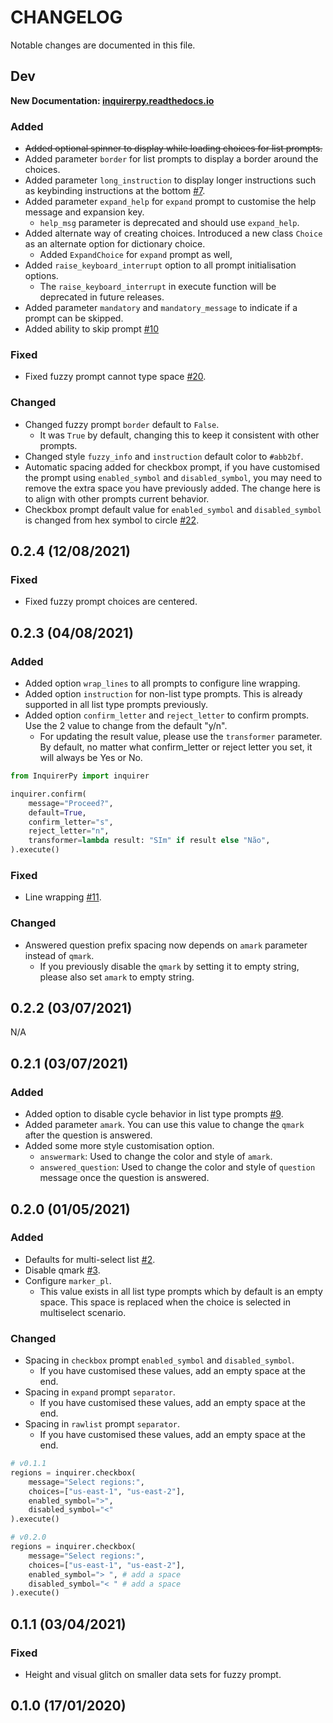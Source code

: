 # CHANGELOG

Notable changes are documented in this file.

## Dev

**New Documentation: [inquirerpy.readthedocs.io](https://inquirerpy.readthedocs.io/en/latest/)**

### Added

- ~~Added optional spinner to display while loading choices for list prompts.~~
- Added parameter `border` for list prompts to display a border around the choices.
- Added parameter `long_instruction` to display longer instructions such as keybinding instructions at the bottom [#7](https://github.com/kazhala/InquirerPy/issues/7).
- Added parameter `expand_help` for `expand` prompt to customise the help message and expansion key.
  - `help_msg` parameter is deprecated and should use `expand_help`.
- Added alternate way of creating choices. Introduced a new class `Choice` as an alternate option for dictionary choice.
  - Added `ExpandChoice` for `expand` prompt as well,
- Added `raise_keyboard_interrupt` option to all prompt initialisation options.
  - The `raise_keyboard_interrupt` in execute function will be deprecated in future releases.
- Added parameter `mandatory` and `mandatory_message` to indicate if a prompt can be skipped.
- Added ability to skip prompt [#10](https://github.com/kazhala/InquirerPy/issues/10)

### Fixed

- Fixed fuzzy prompt cannot type space [#20](https://github.com/kazhala/InquirerPy/issues/20).

### Changed

- Changed fuzzy prompt `border` default to `False`.
  - It was `True` by default, changing this to keep it consistent with other prompts.
- Changed style `fuzzy_info` and `instruction` default color to `#abb2bf`.
- Automatic spacing added for checkbox prompt, if you have customised the prompt using `enabled_symbol` and `disabled_symbol`,
  you may need to remove the extra space you have previously added. The change here is to align with other prompts current behavior.
- Checkbox prompt default value for `enabled_symbol` and `disabled_symbol` is changed from hex symbol to circle [#22](https://github.com/kazhala/InquirerPy/issues/22).

## 0.2.4 (12/08/2021)

### Fixed

- Fixed fuzzy prompt choices are centered.

## 0.2.3 (04/08/2021)

### Added

- Added option `wrap_lines` to all prompts to configure line wrapping.
- Added option `instruction` for non-list type prompts. This is already supported in all list type prompts previously.
- Added option `confirm_letter` and `reject_letter` to confirm prompts. Use the 2 value to change from the default "y/n".
  - For updating the result value, please use the `transformer` parameter. By default, no matter what confirm_letter or
    reject letter you set, it will always be Yes or No.

```python
from InquirerPy import inquirer

inquirer.confirm(
    message="Proceed?",
    default=True,
    confirm_letter="s",
    reject_letter="n",
    transformer=lambda result: "SIm" if result else "Não",
).execute()
```

### Fixed

- Line wrapping [#11](https://github.com/kazhala/InquirerPy/issues/11).

### Changed

- Answered question prefix spacing now depends on `amark` parameter instead of `qmark`.
  - If you previously disable the `qmark` by setting it to empty string, please also set `amark` to empty string.

## 0.2.2 (03/07/2021)

N/A

## 0.2.1 (03/07/2021)

### Added

- Added option to disable cycle behavior in list type prompts [#9](https://github.com/kazhala/InquirerPy/issues/9).
- Added parameter `amark`. You can use this value to change the `qmark` after the question is answered.
- Added some more style customisation option.
  - `answermark`: Used to change the color and style of `amark`.
  - `answered_question`: Used to change the color and style of `question` message once the question is answered.

## 0.2.0 (01/05/2021)

### Added

- Defaults for multi-select list [#2](https://github.com/kazhala/InquirerPy/issues/2).
- Disable qmark [#3](https://github.com/kazhala/InquirerPy/issues/3).
- Configure `marker_pl`.
  - This value exists in all list type prompts which by default is an empty space.
    This space is replaced when the choice is selected in multiselect scenario.

### Changed

- Spacing in `checkbox` prompt `enabled_symbol` and `disabled_symbol`.
  - If you have customised these values, add an empty space at the end.
- Spacing in `expand` prompt `separator`.
  - If you have customised these values, add an empty space at the end.
- Spacing in `rawlist` prompt `separator`.
  - If you have customised these values, add an empty space at the end.

```python
# v0.1.1
regions = inquirer.checkbox(
    message="Select regions:",
    choices=["us-east-1", "us-east-2"],
    enabled_symbol=">",
    disabled_symbol="<"
).execute()

# v0.2.0
regions = inquirer.checkbox(
    message="Select regions:",
    choices=["us-east-1", "us-east-2"],
    enabled_symbol="> ", # add a space
    disabled_symbol="< " # add a space
).execute()
```

## 0.1.1 (03/04/2021)

### Fixed

- Height and visual glitch on smaller data sets for fuzzy prompt.

## 0.1.0 (17/01/2020)
